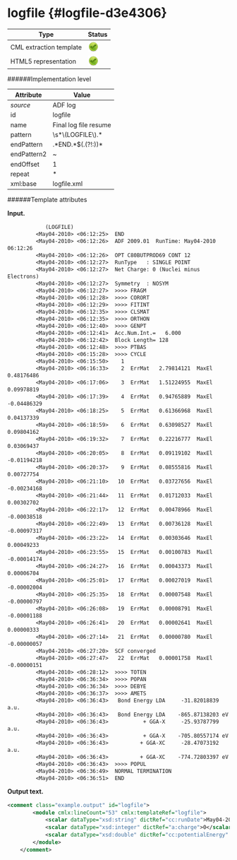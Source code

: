 # logfile {#logfile-d3e4306}


| Type                                                                                                                                                                                                  | Status                                                                                                                                                                                                |
|----|----|
| CML extraction template                                                                                                                                                                               | ![](/imgs/Total.png)                                                                                                                                                                                  |
| HTML5 representation                                                                                                                                                                                  | ![](/imgs/Total.png)                                                                                                                                                                                  |

######Implementation level

| Attribute                                                                                                                                                                                             | Value                                                                                                                                                                                                 |
|----|----|
| *source*                                                                                                                                                                                              | ADF log                                                                                                                                                                                               |
| id                                                                                                                                                                                                    | logfile                                                                                                                                                                                               |
| name                                                                                                                                                                                                  | Final log file resume                                                                                                                                                                                 |
| pattern                                                                                                                                                                                               | \\s\*\\(LOGFILE\\).\*                                                                                                                                                                                 |
| endPattern                                                                                                                                                                                            | .\*END.\*\$(.(?!:))\*                                                                                                                                                                                 |
| endPattern2                                                                                                                                                                                           | \~                                                                                                                                                                                                    |
| endOffset                                                                                                                                                                                             | 1                                                                                                                                                                                                     |
| repeat                                                                                                                                                                                                | \*                                                                                                                                                                                                    |
| xml:base                                                                                                                                                                                              | logfile.xml                                                                                                                                                                                           |

######Template attributes

**Input.**

            
                (LOGFILE)
             <May04-2010> <06:12:25>  END
             <May04-2010> <06:12:26>  ADF 2009.01  RunTime: May04-2010 06:12:26
             <May04-2010> <06:12:26>  OPT C80BUTPROD69 CONT 12
             <May04-2010> <06:12:27>  RunType   : SINGLE POINT
             <May04-2010> <06:12:27>  Net Charge: 0 (Nuclei minus Electrons)
             <May04-2010> <06:12:27>  Symmetry  : NOSYM
             <May04-2010> <06:12:27>  >>>> FRAGM
             <May04-2010> <06:12:28>  >>>> CORORT
             <May04-2010> <06:12:29>  >>>> FITINT
             <May04-2010> <06:12:35>  >>>> CLSMAT
             <May04-2010> <06:12:35>  >>>> ORTHON
             <May04-2010> <06:12:40>  >>>> GENPT
             <May04-2010> <06:12:41>  Acc.Num.Int.=   6.000
             <May04-2010> <06:12:42>  Block Length= 128
             <May04-2010> <06:12:48>  >>>> PTBAS
             <May04-2010> <06:15:28>  >>>> CYCLE
             <May04-2010> <06:15:50>    1
             <May04-2010> <06:16:33>    2  ErrMat   2.79814121  MaxEl  0.48176486
             <May04-2010> <06:17:06>    3  ErrMat   1.51224955  MaxEl  0.09978819
             <May04-2010> <06:17:39>    4  ErrMat   0.94765889  MaxEl -0.04486329
             <May04-2010> <06:18:25>    5  ErrMat   0.61366968  MaxEl  0.04137339
             <May04-2010> <06:18:59>    6  ErrMat   0.63098527  MaxEl  0.09804162
             <May04-2010> <06:19:32>    7  ErrMat   0.22216777  MaxEl  0.03069437
             <May04-2010> <06:20:05>    8  ErrMat   0.09119102  MaxEl -0.01194218
             <May04-2010> <06:20:37>    9  ErrMat   0.08555816  MaxEl  0.00727754
             <May04-2010> <06:21:10>   10  ErrMat   0.03727656  MaxEl -0.00234168
             <May04-2010> <06:21:44>   11  ErrMat   0.01712033  MaxEl  0.00302702
             <May04-2010> <06:22:17>   12  ErrMat   0.00478966  MaxEl -0.00038518
             <May04-2010> <06:22:49>   13  ErrMat   0.00736128  MaxEl -0.00097317
             <May04-2010> <06:23:22>   14  ErrMat   0.00303646  MaxEl  0.00049233
             <May04-2010> <06:23:55>   15  ErrMat   0.00100783  MaxEl -0.00014174
             <May04-2010> <06:24:27>   16  ErrMat   0.00043373  MaxEl  0.00006704
             <May04-2010> <06:25:01>   17  ErrMat   0.00027019  MaxEl -0.00002004
             <May04-2010> <06:25:35>   18  ErrMat   0.00007548  MaxEl -0.00000797
             <May04-2010> <06:26:08>   19  ErrMat   0.00008791  MaxEl -0.00001188
             <May04-2010> <06:26:41>   20  ErrMat   0.00002641  MaxEl  0.00000333
             <May04-2010> <06:27:14>   21  ErrMat   0.00000780  MaxEl -0.00000057
             <May04-2010> <06:27:20>  SCF converged
             <May04-2010> <06:27:47>   22  ErrMat   0.00001758  MaxEl -0.00000151
             <May04-2010> <06:28:12>  >>>> TOTEN
             <May04-2010> <06:36:34>  >>>> POPAN
             <May04-2010> <06:36:34>  >>>> DEBYE
             <May04-2010> <06:36:37>  >>>> AMETS
             <May04-2010> <06:36:43>   Bond Energy LDA     -31.82018839 a.u.
             <May04-2010> <06:36:43>   Bond Energy LDA    -865.87138203 eV
             <May04-2010> <06:36:43>           + GGA-X     -25.93787799 a.u.
             <May04-2010> <06:36:43>           + GGA-X    -705.80557174 eV
             <May04-2010> <06:36:43>          + GGA-XC     -28.47073192 a.u.
             <May04-2010> <06:36:43>          + GGA-XC    -774.72803397 eV
             <May04-2010> <06:36:43>  >>>> POPUL
             <May04-2010> <06:36:49>  NORMAL TERMINATION
             <May04-2010> <06:36:51>  END
                     
             
        

**Output text.**

```xml
<comment class="example.output" id="logfile">
        <module cmlx:lineCount="53" cmlx:templateRef="logfile">
            <scalar dataType="xsd:string" dictRef="cc:runDate">May04-2010 06:12:26</scalar>
            <scalar dataType="xsd:integer" dictRef="a:charge">0</scalar>
            <scalar dataType="xsd:double" dictRef="cc:potentialEnergy" units="nonsi:electronvolt">-774.72803397</scalar>
        </module>
    </comment>
```

